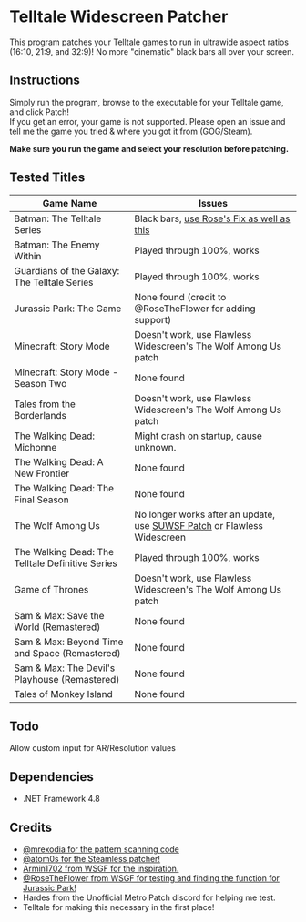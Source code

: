 [//]: # "why tf is the second T in Telltale capital"
# Telltale Widescreen Patcher

This program patches your Telltale games to run in ultrawide aspect ratios (16:10, 21:9, and 32:9)! No more "cinematic" black
bars all over your screen.

## Instructions

Simply run the program, browse to the executable for your Telltale game, and click Patch!  
If you get an error, your game is not supported. Please open an issue and tell me the game you tried & where you got it
from (GOG/Steam).

**Make sure you run the game and select your resolution before patching.**

## Tested Titles
[//]: # "really need to add/test more games here, i.e. the exapanse, twd 1 & 2, poker night 1 & 2, bttf, strong bad's cgfap, etc, unless this patch doesnt work on them, idk I have a normal 16:9 screen, Jurassic park def tho, I can see the patch in the code so that must mean it works right?"

 Game Name                                        | Issues                                                                                                                                                                              
--------------------------------------------------|-------------------------------------------------------------------------------------------------------------------------------------------------------------------------------------
 Batman: The Telltale Series                      | Black bars, [use Rose's Fix as well as this](https://community.pcgamingwiki.com/files/file/1729-batman-the-telltale-series-no-letterbox/)
 Batman: The Enemy Within                         | Played through 100%, works
 Guardians of the Galaxy: The Telltale Series     | Played through 100%, works
 Jurassic Park: The Game                          | None found (credit to @RoseTheFlower for adding support)
 Minecraft: Story Mode                            | Doesn't work, use Flawless Widescreen's The Wolf Among Us patch
 Minecraft: Story Mode - Season Two               | None found
 Tales from the Borderlands                       | Doesn't work, use Flawless Widescreen's The Wolf Among Us patch
 The Walking Dead: Michonne                       | Might crash on startup, cause unknown.
 The Walking Dead: A New Frontier                 | None found
 The Walking Dead: The Final Season               | None found
 The Wolf Among Us                                | No longer works after an update, use [SUWSF Patch](https://github.com/PhantomGamers/TellTaleWidescreenPatcher/files/15126502/The.Wolf.Among.Us.SUWSF.v2.zip) or Flawless Widescreen
 The Walking Dead: The Telltale Definitive Series | Played through 100%, works
 Game of Thrones                                  | Doesn't work, use Flawless Widescreen's The Wolf Among Us patch
 Sam & Max: Save the World (Remastered)           | None found
 Sam & Max: Beyond Time and Space (Remastered)    | None found
 Sam & Max: The Devil's Playhouse (Remastered)    | None found
 Tales of Monkey Island                           | None found

## Todo

Allow custom input for AR/Resolution values

## Dependencies

* .NET Framework 4.8

## Credits

* [@mrexodia for the pattern scanning code](https://github.com/mrexodia/PatternFinder)
* [@atom0s for the Steamless patcher!](https://github.com/atom0s/Steamless)
* [Armin1702 from WSGF for the inspiration.](http://www.wsgf.org/forums/viewtopic.php?f=95&t=31782)
* [@RoseTheFlower from WSGF for testing and finding the function for Jurassic Park!](https://github.com/RoseTheFlower)
* Hardes from the Unofficial Metro Patch discord for helping me test.
* Telltale for making this necessary in the first place!
